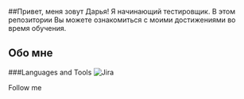 ##Привет, меня зовут Дарья!
Я начинающий тестировщик. В этом репозитории Вы можете ознакомиться с моими достижениями во время обучения.
## Обо мне

###Languages and Tools
![Jira](https://img.shields.io/badge/Jira?style=flat&labelColor=blue)

Follow me
